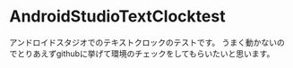 # AndroidStudioTextClocktest

アンドロイドスタジオでのテキストクロックのテストです。
うまく動かないのでとりあえずgithubに挙げて環境のチェックをしてもらいたいと思います。
